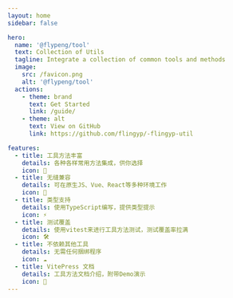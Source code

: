 ```yaml
---
layout: home
sidebar: false

hero:
  name: '@flypeng/tool'
  text: Collection of Utils
  tagline: Integrate a collection of common tools and methods
  image:
    src: /favicon.png
    alt: '@flypeng/tool'
  actions:
    - theme: brand
      text: Get Started
      link: /guide/
    - theme: alt
      text: View on GitHub
      link: https://github.com/flingyp/-flingyp-util

features:
  - title: 工具方法丰富
    details: 各种各样常用方法集成，供你选择
    icon: 🦾
  - title: 无缝兼容
    details: 可在原生JS、Vue、React等多种环境工作
    icon: 🚀
  - title: 类型支持
    details: 使用TypeScript编写，提供类型提示
    icon: ⚡
  - title: 测试覆盖
    details: 使用vitest来进行工具方法测试，测试覆盖率拉满
    icon: 🛠
  - title: 不依赖其他工具
    details: 无需任何捆绑程序
    icon: ☁️
  - title: VitePress 文档
    details: 工具方法文档介绍，附带Demo演示
    icon: 🎪
---
```



<script setup>
import { VPTeamMembers } from 'vitepress/theme'

const members = [
  {
    avatar: 'https://avatars.githubusercontent.com/u/57666140?v=4',
    name: 'flingyp',
    title: 'Creator',
    links: [
      { icon: 'github', link: 'https://github.com/flingyp' },
    ]
  },
	{
		avatar: 'https://avatars.githubusercontent.com/u/87807886?v=4',
    name: 'briver0825',
    title: 'Contributor',
    links: [
      { icon: 'github', link: 'https://github.com/briver0825' },
    ]
	}
]
</script>

<div style="margin-top: 120px">
	<VPTeamMembers size="small" :members="members" />
</div>
